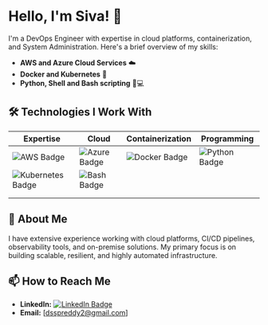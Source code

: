 # Hello, I'm Siva! 👋

I'm a DevOps Engineer with expertise in cloud platforms, containerization, and System Administration. Here's a brief overview of my skills:

- **AWS and Azure Cloud Services** ☁️
- **Docker and Kubernetes** 🐳
- **Python, Shell and Bash scripting** 🐍💻

## 🛠 Technologies I Work With


| Expertise      | Cloud                                | Containerization                         | Programming                             |
|----------------|--------------------------------------|------------------------------------------|------------------------------------------|
| ![AWS Badge](https://img.shields.io/badge/AWS-Expert-0078D4?style=for-the-badge&logo=amazon-aws&logoColor=white) | ![Azure Badge](https://img.shields.io/badge/Azure-Expert-0078D4?style=for-the-badge&logo=microsoft-azure) | ![Docker Badge](https://img.shields.io/badge/Docker-Advanced-2496ED?style=for-the-badge&logo=docker) | ![Python Badge](https://img.shields.io/badge/Python-Advanced-3776AB?style=for-the-badge&logo=python) |
| ![Kubernetes Badge](https://img.shields.io/badge/Kubernetes-Advanced-326CE5?style=for-the-badge&logo=kubernetes) | ![Bash Badge](https://img.shields.io/badge/Bash-Advanced-0078D4?style=for-the-badge&logo=gnu-bash) |                                              |
                                         |
                                           |


## 📝 About Me

I have extensive experience working with cloud platforms, CI/CD pipelines, observability tools, and on-premise solutions. My primary focus is on building scalable, resilient, and highly automated infrastructure.

## 📫 How to Reach Me

- **LinkedIn:** [![LinkedIn Badge](https://img.shields.io/badge/LinkedIn-0A66C2?style=for-the-badge&logo=linkedin)](https://www.linkedin.com/in/sivaclouddevops/)
- **Email:** [dsspreddy2@gmail.com]
